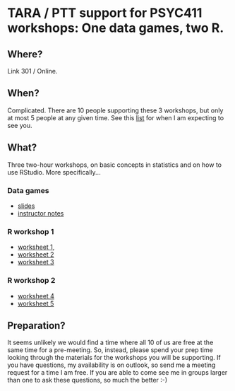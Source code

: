 # TARA / PTT support for PSYC411 workshops: One data games, two R.

## Where?

Link 301 / Online.

## When?

Complicated. There are 10 people supporting these 3 workshops, but only at most
5 people at any given time. See this [list](staffing.csv) for when I am
expecting to see you.

## What?

Three two-hour workshops, on basic concepts in statistics and on how
to use RStudio. More specifically...

### Data games

- [slides](data-games-slides.pdf)
- [instructor notes](data-games.html)

### R workshop 1

- [worksheet 1](https://ajwills72.github.io/rminr/intro-rstudio.html),
- [worksheet 2](https://ajwills72.github.io/rminr/exploring-incomes.html)
- [worksheet 3](https://ajwills72.github.io/rminr/group-differences.html)
   
### R workshop 2

- [worksheet 4](https://ajwills72.github.io/rminr/evidence.html)
- [worksheet 5](https://ajwills72.github.io/rminr/using-projects.html)

## Preparation?

It seems unlikely we would find a time where all 10 of us are free at
the same time for a pre-meeting. So, instead, please spend your prep
time looking through the materials for the workshops you will be
supporting. If you have questions, my availability is on outlook, so
send me a meeting request for a time I am free. If you are able to
come see me in groups larger than one to ask these questions, so much
the better :-)



